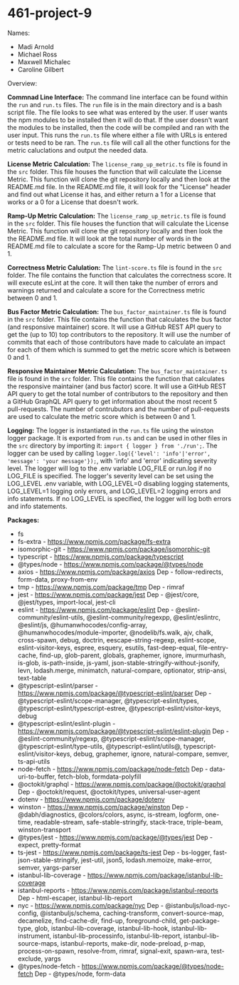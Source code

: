 # 461-project-9
Names: 
- Madi Arnold
- Michael Ross
- Maxwell Michalec
- Caroline Gilbert

Overview: 

**Commnad Line Interface:**
The command line interface can be found within the `run` and `run.ts` files.  The `run` file is in the main directory and is a bash script file.  The file looks to see what was entered by the user.  If user wants the npm modules to be installed then it will do that.  If the user doesn't want the modules to be installed, then the code will be compiled and ran with the user input.  This runs the `run.ts` file where either a file with URLs is entered or tests need to be ran.  The `run.ts` file will call all the other functions for the metric caluclations and output the needed data.  

**License Metric Calculation:**
The `license_ramp_up_metric.ts` file is found in the `src` folder.  This file houses the function that will calculate the License Metric.  This function will clone the git repository locally and then look at the README.md file.  In the README.md file, it will look for the "License" header and find out what License it has, and either return a 1 for a License that works or a 0 for a License that doesn't work. 

**Ramp-Up Metric Calculation:**
The `license_ramp_up_metric.ts` file is found in the `src` folder.  This file houses the function that will calculate the License Metric.  This function will clone the git repository locally and then look the the README.md file.  It will look at the total number of words in the README.md file to calculate a score for the Ramp-Up metric between 0 and 1.

**Correctness Metric Calulation:**
The `lint-score.ts` file is found in the `src` folder. The file contains the function that calculates the correctness score. It will execute esLint at the core. It will then take the number of errors and warnings returned and calculate a score for the Correctness metric between 0 and 1.

**Bus Factor Metric Calculation:**
The `bus_factor_maintainer.ts` file is found in the `src` folder. This file contains the function that calculates the bus factor (and responsive maintainer) score. It will use a GitHub REST API query to get the (up to 10) top contributors to the repository. It will use the number of commits that each of those contributors have made to calculate an impact for each of them which is summed to get the metric score which is between 0 and 1.

**Responsive Maintainer Metric Calculation:**
The `bus_factor_maintainer.ts` file is found in the `src` folder. This file contains the function that calculates the responsive maintainer (and bus factor) score. It will use a GitHub REST API query to get the total number of contributors to the repository and then a GitHub GraphQL API query to get information about the most recent 5 pull-requests. The number of contrubutors and the number of pull-requests are used to calculate the metric score which is between 0 and 1.

**Logging:**
The logger is instantiated in the `run.ts` file using the winston logger package. It is exported from `run.ts` and can be used in other files in the `src` directory by importing it: `import { logger } from './run';`. The logger can be used by calling `logger.log({'level': 'info'|'error', 'message': 'your message'});`, with 'info' and 'error' indicating severity level. The logger will log to the .env variable LOG_FILE or run.log if no LOG_FILE is specified. The logger's severity level can be set using the LOG_LEVEL .env variable, with LOG_LEVEL=0 disabling logging statements, LOG_LEVEL=1 logging only errors, and LOG_LEVEL=2 logging errors and info statements. If no LOG_LEVEL is specified, the logger will log both errors and info statements.

**Packages:**
- fs
- fs-extra - https://www.npmjs.com/package/fs-extra
- isomorphic-git - https://www.npmjs.com/package/isomorphic-git
- typescript - https://www.npmjs.com/package/typescript
- @types/node - https://www.npmjs.com/package/@types/node
- axios - https://www.npmjs.com/package/axios
    Dep - follow-redirects, form-data, proxy-from-env
- tmp - https://www.npmjs.com/package/tmp
    Dep - rimraf
- jest - https://www.npmjs.com/package/jest
    Dep - @jest/core, @jest/types, import-local, jest-cli
- eslint - https://www.npmjs.com/package/eslint
    Dep - @eslint-community/eslint-utils, @eslint-community/regexpp, @eslint/eslintrc, @eslint/js, @humanwhocodes/config-array, @humanwhocodes/module-importer, @nodelib/fs.walk, ajv, chalk, cross-spawn, debug, doctrin, eescape-string-regexp, eslint-scope, eslint-visitor-keys, espree, esquery, esutils, fast-deep-equal, file-entry-cache, find-up, glob-parent, globals, graphemer, ignore, imurmurhash, is-glob, is-path-inside, js-yaml, json-stable-stringify-without-jsonify, levn, lodash.merge, minimatch, natural-compare, optionator, strip-ansi, text-table
- @typescript-eslint/parser - https://www.npmjs.com/package/@typescript-eslint/parser
    Dep - @typescript-eslint/scope-manager, @typescript-eslint/types, @typescript-eslint/typescript-estree, @typescript-eslint/visitor-keys, debug
- @typescript-eslint/eslint-plugin - https://www.npmjs.com/package/@typescript-eslint/eslint-plugin
    Dep - @eslint-community/regexp, @typescript-eslint/scope-manager, @typescript-eslint/type-utils, @typescript-eslint/utils@, typescript-eslint/visitor-keys, debug, graphemer, ignore, natural-compare, semver, ts-api-utils
- node-fetch - https://www.npmjs.com/package/node-fetch
    Dep - data-uri-to-buffer, fetch-blob, formdata-polyfill
- @octokit/graphql - https://www.npmjs.com/package/@octokit/graphql
    Dep - @octokit/request, @octokit/types, universal-user-agent
- dotenv - https://www.npmjs.com/package/dotenv
- winston - https://www.npmjs.com/package/winston
    Dep - @dabh/diagnostics, @colors/colors, async, is-stream, logform, one-time, readable-stream, safe-stable-stringify, stack-trace, triple-beam, winston-transport
- @types/jest - https://www.npmjs.com/package/@types/jest
    Dep - expect, pretty-format
- ts-jest - https://www.npmjs.com/package/ts-jest
    Dep - bs-logger, fast-json-stable-stringify, jest-util, json5, lodash.memoize, make-error, semver, yargs-parser
- istanbul-lib-coverage - https://www.npmjs.com/package/istanbul-lib-coverage
- istanbul-reports - https://www.npmjs.com/package/istanbul-reports
    Dep - html-escaper, istanbul-lib-report
- nyc - https://www.npmjs.com/package/nyc
    Dep - @istanbuljs/load-nyc-config, @istanbuljs/schema, caching-transform, convert-source-map, decamelize, find-cache-dir, find-up, foreground-child, get-package-type, glob, istanbul-lib-coverage, istanbul-lib-hook, istanbul-lib-instrument, istanbul-lib-processinfo, istanbul-lib-report, istanbul-lib-source-maps, istanbul-reports, make-dir, node-preload, p-map, process-on-spawn, resolve-from, rimraf, signal-exit, spawn-wra, test-exclude, yargs
- @types/node-fetch - https://www.npmjs.com/package/@types/node-fetch
    Dep - @types/node, form-data


